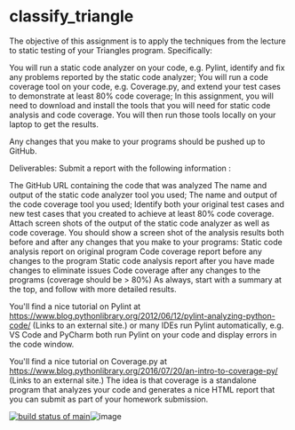 # classify_triangle


The objective of this assignment is to apply the techniques from the lecture to static testing of your Triangles program.    Specifically:

You will run a static code analyzer on your code, e.g. Pylint, identify and fix any problems reported by the static code analyzer;
You will run a code coverage tool on your code, e.g. Coverage.py, and extend your test cases to demonstrate at least 80% code coverage;
In this assignment, you will need to download and install the tools that you will need for static code analysis and code coverage.  You will then run those tools locally on your laptop to get the results. 

Any changes that you make to your programs should be pushed up to GitHub.

Deliverables:
Submit a report with the following information :

The GitHub URL containing the code that was analyzed
The name and output of the static code analyzer tool you used;
The name and output of the code coverage tool you used;
Identify both your original test cases and new test cases that you created to achieve at least 80% code coverage.
Attach screen shots of the output of the static code analyzer as well as code coverage.  You should show a screen shot of the analysis results both before and after any changes that you make to your programs:
Static code analysis report on original program
Code coverage report before any changes to the program
Static code analysis report after you have made changes to eliminate issues
Code coverage after any changes to the programs (coverage should be > 80%)
As always, start with a summary at the top, and follow with more detailed results.

You'll find a nice tutorial on Pylint at https://www.blog.pythonlibrary.org/2012/06/12/pylint-analyzing-python-code/ (Links to an external site.) or many IDEs run Pylint automatically, e.g. VS Code and PyCharm both run Pylint on your code and display errors in the code window.

You'll find a nice tutorial on Coverage.py at https://www.blog.pythonlibrary.org/2016/07/20/an-intro-to-coverage-py/ (Links to an external site.)   The idea is that coverage is a standalone program that analyzes your code and generates a nice HTML report that you can submit as part of your homework submission.

[![build status of main](https://travis-ci.org/adiawara/StaticCodeAnalysis.svg?branch=main)](https://travis-ci.org/adiawara/StaticCodeAnalysis)![image](https://user-images.githubusercontent.com/22464380/143885936-f2a4b58a-fed2-447d-beef-afd50c49cd8c.png)
